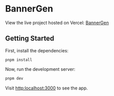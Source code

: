 # BannerGen
View the live project hosted on Vercel: 
[BannerGen](https://bannergen-six.vercel.app/)
## Getting Started

First, install the dependencies:
```
pnpm install
```

Now, run the development server:
```bash
pnpm dev
```

Visit [http:localhost:3000](http:localhost:3000) to see the app.